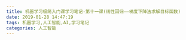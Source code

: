 ```yaml
---
title: 机器学习极简入门课学习笔记-第十一课(线性回归——梯度下降法求解目标函数)
date: 2019-01-28 14:47:19
tags: 机器学习,人工智能,AI,学习笔记
categories: 人工智能
---
```



